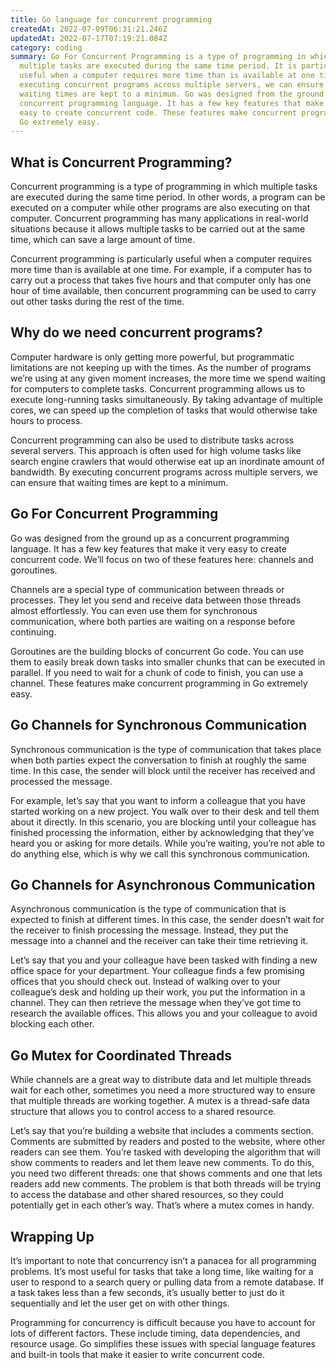 ```yaml
---
title: Go language for concurrent programming
createdAt: 2022-07-09T06:31:21.246Z
updatedAt: 2022-07-17T07:19:21.084Z
category: coding
summary: Go For Concurrent Programming is a type of programming in which
  multiple tasks are executed during the same time period. It is particularly
  useful when a computer requires more time than is available at one time. By
  executing concurrent programs across multiple servers, we can ensure that
  waiting times are kept to a minimum. Go was designed from the ground up as a
  concurrent programming language. It has a few key features that make it very
  easy to create concurrent code. These features make concurrent programming in
  Go extremely easy.
---
```


## What is Concurrent Programming?

Concurrent programming is a type of programming in which multiple tasks are executed during the same time period. In other words, a program can be executed on a computer while other programs are also executing on that computer. Concurrent programming has many applications in real-world situations because it allows multiple tasks to be carried out at the same time, which can save a large amount of time.

Concurrent programming is particularly useful when a computer requires more time than is available at one time. For example, if a computer has to carry out a process that takes five hours and that computer only has one hour of time available, then concurrent programming can be used to carry out other tasks during the rest of the time.

## Why do we need concurrent programs?

Computer hardware is only getting more powerful, but programmatic limitations are not keeping up with the times. As the number of programs we’re using at any given moment increases, the more time we spend waiting for computers to complete tasks. Concurrent programming allows us to execute long-running tasks simultaneously. By taking advantage of multiple cores, we can speed up the completion of tasks that would otherwise take hours to process.

Concurrent programming can also be used to distribute tasks across several servers. This approach is often used for high volume tasks like search engine crawlers that would otherwise eat up an inordinate amount of bandwidth. By executing concurrent programs across multiple servers, we can ensure that waiting times are kept to a minimum.

## Go For Concurrent Programming

Go was designed from the ground up as a concurrent programming language. It has a few key features that make it very easy to create concurrent code. We’ll focus on two of these features here: channels and goroutines.

Channels are a special type of communication between threads or processes. They let you send and receive data between those threads almost effortlessly. You can even use them for synchronous communication, where both parties are waiting on a response before continuing.

Goroutines are the building blocks of concurrent Go code. You can use them to easily break down tasks into smaller chunks that can be executed in parallel. If you need to wait for a chunk of code to finish, you can use a channel. These features make concurrent programming in Go extremely easy.

## Go Channels for Synchronous Communication

Synchronous communication is the type of communication that takes place when both parties expect the conversation to finish at roughly the same time. In this case, the sender will block until the receiver has received and processed the message.

For example, let’s say that you want to inform a colleague that you have started working on a new project. You walk over to their desk and tell them about it directly. In this scenario, you are blocking until your colleague has finished processing the information, either by acknowledging that they’ve heard you or asking for more details. While you’re waiting, you’re not able to do anything else, which is why we call this synchronous communication.

## Go Channels for Asynchronous Communication

Asynchronous communication is the type of communication that is expected to finish at different times. In this case, the sender doesn’t wait for the receiver to finish processing the message. Instead, they put the message into a channel and the receiver can take their time retrieving it.

Let’s say that you and your colleague have been tasked with finding a new office space for your department. Your colleague finds a few promising offices that you should check out. Instead of walking over to your colleague’s desk and holding up their work, you put the information in a channel. They can then retrieve the message when they’ve got time to research the available offices. This allows you and your colleague to avoid blocking each other.

## Go Mutex for Coordinated Threads

While channels are a great way to distribute data and let multiple threads wait for each other, sometimes you need a more structured way to ensure that multiple threads are working together. A mutex is a thread-safe data structure that allows you to control access to a shared resource.

Let’s say that you’re building a website that includes a comments section. Comments are submitted by readers and posted to the website, where other readers can see them. You’re tasked with developing the algorithm that will show comments to readers and let them leave new comments. To do this, you need two different threads: one that shows comments and one that lets readers add new comments. The problem is that both threads will be trying to access the database and other shared resources, so they could potentially get in each other’s way. That’s where a mutex comes in handy.

## Wrapping Up

It’s important to note that concurrency isn’t a panacea for all programming problems. It’s most useful for tasks that take a long time, like waiting for a user to respond to a search query or pulling data from a remote database. If a task takes less than a few seconds, it’s usually better to just do it sequentially and let the user get on with other things.

Programming for concurrency is difficult because you have to account for lots of different factors. These include timing, data dependencies, and resource usage. Go simplifies these issues with special language features and built-in tools that make it easier to write concurrent code.
